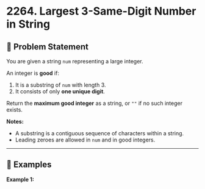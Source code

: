 # 2264. Largest 3-Same-Digit Number in String

## 📜 Problem Statement
You are given a string `num` representing a large integer.

An integer is **good** if:
1. It is a substring of `num` with length 3.
2. It consists of only **one unique digit**.

Return the **maximum good integer** as a string, or `""` if no such integer exists.

**Notes:**
- A substring is a contiguous sequence of characters within a string.
- Leading zeroes are allowed in `num` and in good integers.

---

## 📝 Examples

**Example 1:**

